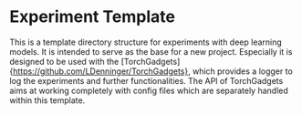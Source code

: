 # Experiment Template
This is a template directory structure for experiments with deep learning models.
It is intended to serve as the base for a new project.
Especially it is designed to be used with the [TorchGadgets]{https://github.com/LDenninger/TorchGadgets}, which provides a logger to log the experiments and further functionalities.
The API of TorchGadgets aims at working completely with config files which are separately handled within this template.